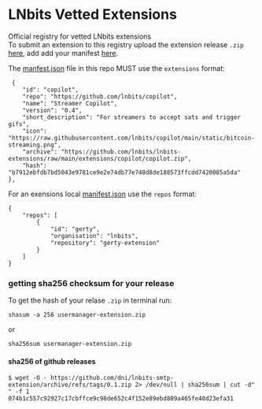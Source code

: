 # LNbits Vetted Extensions
Official registry for vetted LNbits extensions<br/>
To submit an extension to this registry upload the extension release `.zip` <a href="https://github.com/lnbits/lnbits-extensions/tree/main/extensions">here</a>, add add your manifest <a href="https://github.com/lnbits/lnbits-extensions/blob/main/extensions.json">here</a>.


The <a href="https://github.com/lnbits/lnbits-extensions/blob/main/extensions.json">manfest.json</a> file in this repo MUST use the `extensions` format:
```
 {
    "id": "copilot",
    "repo": "https://github.com/lnbits/copilot",
    "name": "Streamer Copilot",
    "version": "0.4",
    "short_description": "For streamers to accept sats and trigger gifs",
    "icon": "https://raw.githubusercontent.com/lnbits/copilot/main/static/bitcoin-streaming.png",
    "archive": "https://github.com/lnbits/lnbits-extensions/raw/main/extensions/copilot/copilot.zip",
    "hash": "b7912ebfdb7bd5043e9781ce9e2e74db77e748d8de188573ffcdd7420085a5da"
},
```
For an exensions local <a href="https://github.com/lnbits/gerty-extension/blob/main/manifest.json">manifest.json</a> use the `repos` format:
```
{
    "repos": [
        {
            "id": "gerty",
            "organisation": "lnbits",
            "repository": "gerty-extension"
        }
    ]
}
```

### getting sha256 checksum for your release

To get the hash of your relase `.zip` in terminal run: <br/>
```console
shasum -a 256 usermanager-extension.zip
```
or
```console
sha256sum usermanager-extension.zip
```

#### sha256 of github releases
```console
$ wget -O - https://github.com/dni/lnbits-smtp-extension/archive/refs/tags/0.1.zip 2> /dev/null | sha256sum | cut -d" " -f 1
074b1c557c92927c17cbffce9c98de652c4f152e89ebd809a465fe40d23efa31
```
